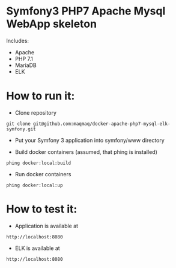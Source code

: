 # Symfony3 PHP7 Apache Mysql WebApp skeleton

Includes:
* Apache
* PHP 7.1
* MariaDB
* ELK

# How to run it:

- Clone repository
```
git clone git@github.com:maqmaq/docker-apache-php7-mysql-elk-symfony.git
```
- Put your Symfony 3 application into symfony/www directory

- Build docker containers (assumed, that phing is installed)
```
phing docker:local:build
```
- Run docker containers
```
phing docker:local:up
```

# How to test it:

- Application is available at
```
http://localhost:8080
```

- ELK is available at
```
http://localhost:8080
```
